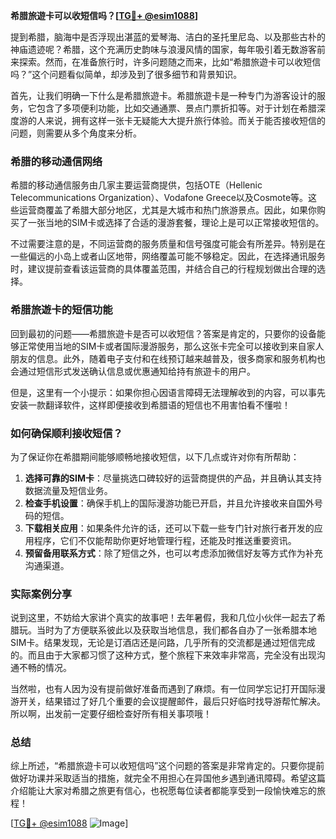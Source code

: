 **希腊旅遊卡可以收短信吗？[[TG💪+ @esim1088](https://t.me/s/esim1088)]**

提到希腊，脑海中是否浮现出湛蓝的爱琴海、洁白的圣托里尼岛、以及那些古朴的神庙遗迹呢？希腊，这个充满历史韵味与浪漫风情的国家，每年吸引着无数游客前来探索。然而，在准备旅行时，许多问题随之而来，比如“希腊旅遊卡可以收短信吗？”这个问题看似简单，却涉及到了很多细节和背景知识。

首先，让我们明确一下什么是希腊旅遊卡。希腊旅遊卡是一种专门为游客设计的服务，它包含了多项便利功能，比如交通通票、景点门票折扣等。对于计划在希腊深度游的人来说，拥有这样一张卡无疑能大大提升旅行体验。而关于能否接收短信的问题，则需要从多个角度来分析。

### 希腊的移动通信网络

希腊的移动通信服务由几家主要运营商提供，包括OTE（Hellenic Telecommunications Organization）、Vodafone Greece以及Cosmote等。这些运营商覆盖了希腊大部分地区，尤其是大城市和热门旅游景点。因此，如果你购买了一张当地的SIM卡或选择了合适的漫游套餐，理论上是可以正常接收短信的。

不过需要注意的是，不同运营商的服务质量和信号强度可能会有所差异。特别是在一些偏远的小岛上或者山区地带，网络覆盖可能不够稳定。因此，在选择通讯服务时，建议提前查看该运营商的具体覆盖范围，并结合自己的行程规划做出合理的选择。

### 希腊旅遊卡的短信功能

回到最初的问题——希腊旅遊卡是否可以收短信？答案是肯定的，只要你的设备能够正常使用当地的SIM卡或者国际漫游服务，那么这张卡完全可以接收到来自家人朋友的信息。此外，随着电子支付和在线预订越来越普及，很多商家和服务机构也会通过短信形式发送确认信息或优惠通知给持有旅遊卡的用户。

但是，这里有一个小提示：如果你担心因语言障碍无法理解收到的内容，可以事先安装一款翻译软件，这样即便接收到希腊语的短信也不用害怕看不懂啦！

### 如何确保顺利接收短信？

为了保证你在希腊期间能够顺畅地接收短信，以下几点或许对你有所帮助：

1. **选择可靠的SIM卡**：尽量挑选口碑较好的运营商提供的产品，并且确认其支持数据流量及短信业务。
2. **检查手机设置**：确保手机上的国际漫游功能已开启，并且允许接收来自国外号码的短信。
3. **下载相关应用**：如果条件允许的话，还可以下载一些专门针对旅行者开发的应用程序，它们不仅能帮助你更好地管理行程，还能及时推送重要资讯。
4. **预留备用联系方式**：除了短信之外，也可以考虑添加微信好友等方式作为补充沟通渠道。

### 实际案例分享

说到这里，不妨给大家讲个真实的故事吧！去年暑假，我和几位小伙伴一起去了希腊玩。当时为了方便联系彼此以及获取当地信息，我们都各自办了一张希腊本地SIM卡。结果发现，无论是订酒店还是问路，几乎所有的交流都是通过短信完成的。而且由于大家都习惯了这种方式，整个旅程下来效率非常高，完全没有出现沟通不畅的情况。

当然啦，也有人因为没有提前做好准备而遇到了麻烦。有一位同学忘记打开国际漫游开关，结果错过了好几个重要的会议提醒邮件，最后只好临时找导游帮忙解决。所以啊，出发前一定要仔细检查好所有相关事项哦！

### 总结

综上所述，“希腊旅遊卡可以收短信吗”这个问题的答案是非常肯定的。只要你提前做好功课并采取适当的措施，就完全不用担心在异国他乡遇到通讯障碍。希望这篇介绍能让大家对希腊之旅更有信心，也祝愿每位读者都能享受到一段愉快难忘的旅程！

[[TG💪+ @esim1088](https://t.me/s/esim1088) ![Image](https://i.postimg.cc/4NQfJmqS/Snipaste-2025-05-13-00-14-12.png)]